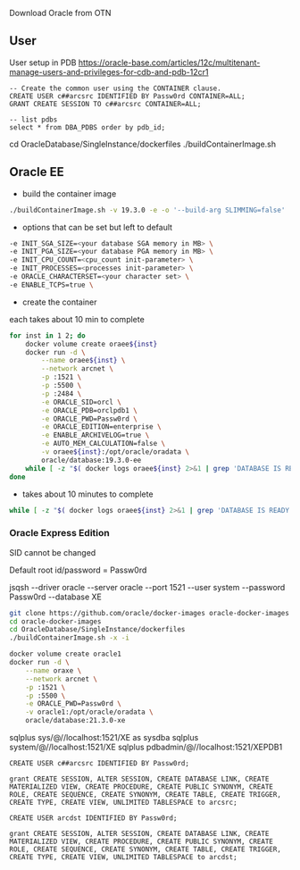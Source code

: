 
Download Oracle from OTN

## User
User setup in PDB
https://oracle-base.com/articles/12c/multitenant-manage-users-and-privileges-for-cdb-and-pdb-12cr1


```
-- Create the common user using the CONTAINER clause.
CREATE USER c##arcsrc IDENTIFIED BY Passw0rd CONTAINER=ALL;
GRANT CREATE SESSION TO c##arcsrc CONTAINER=ALL;

-- list pdbs
select * from DBA_PDBS order by pdb_id;

```




cd OracleDatabase/SingleInstance/dockerfiles
./buildContainerImage.sh


## Oracle EE

- build the container image

```bash
./buildContainerImage.sh -v 19.3.0 -e -o '--build-arg SLIMMING=false'
```

- options that can be set but left to default

```bash
-e INIT_SGA_SIZE=<your database SGA memory in MB> \
-e INIT_PGA_SIZE=<your database PGA memory in MB> \
-e INIT_CPU_COUNT=<cpu_count init-parameter> \
-e INIT_PROCESSES=<processes init-parameter> \
-e ORACLE_CHARACTERSET=<your character set> \
-e ENABLE_TCPS=true \
```

- create the container

each takes about 10 min to complete

```bash
for inst in 1 2; do
    docker volume create oraee${inst}
    docker run -d \
        --name oraee${inst} \
        --network arcnet \
        -p :1521 \
        -p :5500 \
        -p :2484 \
        -e ORACLE_SID=orcl \
        -e ORACLE_PDB=orclpdb1 \
        -e ORACLE_PWD=Passw0rd \
        -e ORACLE_EDITION=enterprise \
        -e ENABLE_ARCHIVELOG=true \
        -e AUTO_MEM_CALCULATION=false \
        -v oraee${inst}:/opt/oracle/oradata \
        oracle/database:19.3.0-ee    
    while [ -z "$( docker logs oraee${inst} 2>&1 | grep 'DATABASE IS READY TO USE!' )" ]; do echo sleep 10; sleep 10; done;
done
```

- takes about 10 minutes to complete
```bash
while [ -z "$( docker logs oraee${inst} 2>&1 | grep 'DATABASE IS READY TO USE!' )" ]; do echo sleep 10; sleep 10; done;
```

### Oracle Express Edition

SID cannot be changed

Default root id/password = Passw0rd

jsqsh --driver oracle --server oracle --port 1521 --user system --password Passw0rd --database XE

```bash
git clone https://github.com/oracle/docker-images oracle-docker-images
cd oracle-docker-images
cd OracleDatabase/SingleInstance/dockerfiles
./buildContainerImage.sh -x -i

docker volume create oracle1
docker run -d \
    --name oraxe \
    --network arcnet \
    -p :1521 \
    -p :5500 \
    -e ORACLE_PWD=Passw0rd \
    -v oracle1:/opt/oracle/oradata \
    oracle/database:21.3.0-xe
```

sqlplus sys/<your password>@//localhost:1521/XE as sysdba
sqlplus system/<your password>@//localhost:1521/XE
sqlplus pdbadmin/<your password>@//localhost:1521/XEPDB1

```
CREATE USER c##arcsrc IDENTIFIED BY Passw0rd;

grant CREATE SESSION, ALTER SESSION, CREATE DATABASE LINK, CREATE MATERIALIZED VIEW, CREATE PROCEDURE, CREATE PUBLIC SYNONYM, CREATE ROLE, CREATE SEQUENCE, CREATE SYNONYM, CREATE TABLE, CREATE TRIGGER, CREATE TYPE, CREATE VIEW, UNLIMITED TABLESPACE to arcsrc;

CREATE USER arcdst IDENTIFIED BY Passw0rd;

grant CREATE SESSION, ALTER SESSION, CREATE DATABASE LINK, CREATE MATERIALIZED VIEW, CREATE PROCEDURE, CREATE PUBLIC SYNONYM, CREATE ROLE, CREATE SEQUENCE, CREATE SYNONYM, CREATE TABLE, CREATE TRIGGER, CREATE TYPE, CREATE VIEW, UNLIMITED TABLESPACE to arcdst;

```

